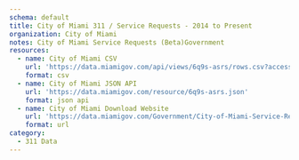 ```yaml
---
schema: default
title: City of Miami 311 / Service Requests - 2014 to Present
organization: City of Miami
notes: City of Miami Service Requests (Beta)Government
resources:
  - name: City of Miami CSV
    url: 'https://data.miamigov.com/api/views/6q9s-asrs/rows.csv?accessType=DOWNLOAD'
    format: csv
  - name: City of Miami JSON API
    url: 'https://data.miamigov.com/resource/6q9s-asrs.json'
    format: json api
  - name: City of Miami Download Website
    url: 'https://data.miamigov.com/Government/City-of-Miami-Service-Requests-Beta-/6q9s-asrs'
    format: url
category:
  - 311 Data
---
```

